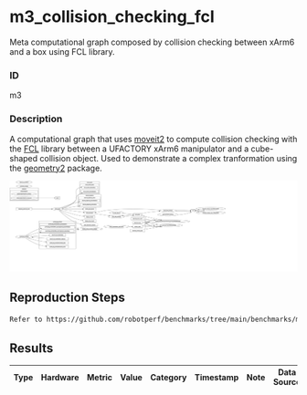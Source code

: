 # m3_collision_checking_fcl


Meta computational graph composed by collision checking between xArm6 and a box using FCL library.

### ID
m3

### Description
A computational graph that uses [moveit2](https://github.com/ros-planning/moveit2) to compute collision checking with the [FCL](https://github.com/flexible-collision-library/fcl) library between a UFACTORY xArm6 manipulator and a cube-shaped collision object.
Used to demonstrate a complex tranformation using the [geometry2](https://github.com/ros2/geometry2) package.

![](../../../imgs/d2_collision_checking_fcl.svg)

## Reproduction Steps

```bash
Refer to https://github.com/robotperf/benchmarks/tree/main/benchmarks/meta/m3_collision_checking_fcl and review the launch files to reproduce this package.
```

## Results

| Type | Hardware | Metric | Value | Category | Timestamp | Note | Data Source |
| --- | --- | --- | --- | --- | --- | --- | --- |


